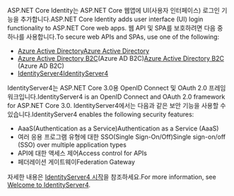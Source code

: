 <span data-ttu-id="ee9d4-101">ASP.NET Core Identity는 ASP.NET Core 웹앱에 UI(사용자 인터페이스) 로그인 기능을 추가합니다.</span><span class="sxs-lookup"><span data-stu-id="ee9d4-101">ASP.NET Core Identity adds user interface (UI) login functionality to ASP.NET Core web apps.</span></span> <span data-ttu-id="ee9d4-102">웹 API 및 SPA를 보호하려면 다음 중 하나를 사용합니다.</span><span class="sxs-lookup"><span data-stu-id="ee9d4-102">To secure web APIs and SPAs, use one of the following:</span></span>

* [<span data-ttu-id="ee9d4-103">Azure Active Directory</span><span class="sxs-lookup"><span data-stu-id="ee9d4-103">Azure Active Directory</span></span>](/azure/api-management/api-management-howto-protect-backend-with-aad)
* <span data-ttu-id="ee9d4-104">[Azure Active Directory B2C](/azure/active-directory-b2c/active-directory-b2c-custom-rest-api-netfw)(Azure AD B2C)</span><span class="sxs-lookup"><span data-stu-id="ee9d4-104">[Azure Active Directory B2C](/azure/active-directory-b2c/active-directory-b2c-custom-rest-api-netfw) (Azure AD B2C)</span></span>
* [<span data-ttu-id="ee9d4-105">IdentityServer4</span><span class="sxs-lookup"><span data-stu-id="ee9d4-105">IdentityServer4</span></span>](https://identityserver.io)

<span data-ttu-id="ee9d4-106">IdentityServer4는 ASP.NET Core 3.0용 OpenID Connect 및 OAuth 2.0 프레임워크입니다.</span><span class="sxs-lookup"><span data-stu-id="ee9d4-106">IdentityServer4 is an OpenID Connect and OAuth 2.0 framework for ASP.NET Core 3.0.</span></span> <span data-ttu-id="ee9d4-107">IdentityServer4에서는 다음과 같은 보안 기능을 사용할 수 있습니다.</span><span class="sxs-lookup"><span data-stu-id="ee9d4-107">IdentityServer4 enables the following security features:</span></span>

* <span data-ttu-id="ee9d4-108">AaaS(Authentication as a Service)</span><span class="sxs-lookup"><span data-stu-id="ee9d4-108">Authentication as a Service (AaaS)</span></span>
* <span data-ttu-id="ee9d4-109">여러 응용 프로그램 유형에 대한 SSO(Single Sign-On/Off)</span><span class="sxs-lookup"><span data-stu-id="ee9d4-109">Single sign-on/off (SSO) over multiple application types</span></span>
* <span data-ttu-id="ee9d4-110">API에 대한 액세스 제어</span><span class="sxs-lookup"><span data-stu-id="ee9d4-110">Access control for APIs</span></span>
* <span data-ttu-id="ee9d4-111">페더레이션 게이트웨이</span><span class="sxs-lookup"><span data-stu-id="ee9d4-111">Federation Gateway</span></span>

<span data-ttu-id="ee9d4-112">자세한 내용은 [IdentityServer4 시작](http://docs.identityserver.io/en/latest/index.html)을 참조하세요.</span><span class="sxs-lookup"><span data-stu-id="ee9d4-112">For more information, see [Welcome to IdentityServer4](http://docs.identityserver.io/en/latest/index.html).</span></span>

